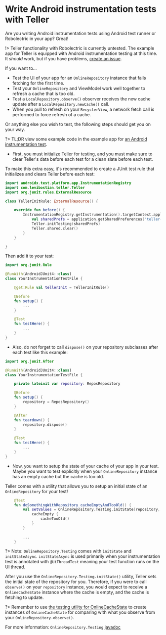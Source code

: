 # Write Android instrumentation tests with Teller

Are you writing Android instrumentation tests using Android test runner or Robolectric in your app? Great! 

!> Teller functionality with Robolectric is currently untested. The example app for Teller is equipped with Android instrumentation testing at this time. It *should* work, but if you have problems, [create an issue](https://github.com/levibostian/teller-android/issues/new). 

If you want to...

* Test the UI of your app for an `OnlineRepository` instance that fails fetching for the first time. 
* Test your `OnlineRepository` and ViewModel work well together to refresh a cache that is too old. 
* Test a `LocalRepository.observe()` observer receives the new cache update after a `LocalRepository.newCache()` call. 
* When you pull to refresh on your `RecyclerView`, a network fetch call is performed to force refresh of a cache. 

Or anything else you wish to test, the following steps should get you on your way. 

?> TL;DR view some example code in the example app for [an Android instrumentation test](https://github.com/levibostian/teller-android/blob/development/app/src/androidTest/java/com/levibostian/tellerexample/integration/ReposIntegrationTest.kt).

* First, you must initialize Teller for testing, and you must make sure to clear Teller's data before each test for a clean slate before each test. 

To make this extra easy, it's recommended to create a JUnit test rule that initializes and clears Teller before each test: 

```kotlin
import androidx.test.platform.app.InstrumentationRegistry
import com.levibostian.teller.Teller
import org.junit.rules.ExternalResource

class TellerInitRule: ExternalResource() {

    override fun before() {
        InstrumentationRegistry.getInstrumentation().targetContext.applicationContext.let { application ->
            val sharedPrefs = application.getSharedPreferences("teller-testing", Context.MODE_PRIVATE)
            Teller.initTesting(sharedPrefs)
            Teller.shared.clear()
        }
    }

}
```

Then add it to your test: 

```kotlin
import org.junit.Rule

@RunWith(AndroidJUnit4::class)
class YourInstrumentationTestFile {

    @get:Rule val tellerInit = TellerInitRule()

    @Before
    fun setup() {
        ...
    }

    @Test 
    fun testHere() {
        ...
    }
}
```

* Also, do not forget to call `dispose()` on your repository subclasses after each test like this example:

```kotlin
import org.junit.After 

@RunWith(AndroidJUnit4::class)
class YourInstrumentationTestFile {

    private lateinit var repository: ReposRepository

    @Before 
    fun setup() {
        repository = ReposRepository()
    }

    @After 
    fun teardown() {
        repository.dispose()
    }

    @Test 
    fun testHere() {
        ...
    }
}
```

* Now, you want to setup the state of your cache of your app in your test. Maybe you want to test explicitly when your `OnlineRepository` instance has an empty cache but the cache is too old. 

Teller comes with a utility that allows you to setup an initial state of an `OnlineRepository` for your test!

```kotlin
    @Test
    fun doSomethingWithRepository_cacheEmptyAndTooOld() {
        val setValues = OnlineRepository.Testing.initState(repository, requirements) {
            cacheEmpty {
                cacheTooOld()
            }
        }
        
        ...
    }
```

?> Note: `OnlineRepository.Testing` comes with `initState` and `initStateAsync`. `initStateAsync` is used primarily when your instrumentation test is annotated with `@UiThreadTest` meaning your test function runs on the UI thread. 

After you use the `OnlineRepository.Testing.initState()` utility, Teller sets the initial state of the repository for you. Therefore, if you were to call `observe()` on your `repository` instance, you would expect to receive a `OnlineCacheState` instance where the cache is empty, and the cache is fetching to update. 

?> Remember to use [the testing utility for OnlineCacheState](testing_mocking_teller) to create instances of `OnlineCacheState` for comparing with what you observe from your `OnlineRepository.observe()`. 

For more information: `OnlineRepository.Testing` [javadoc](/javadoc/teller-android/com.levibostian.teller.repository/-online-repository/-testing.html)
